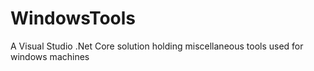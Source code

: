 # WindowsTools
A Visual Studio .Net Core solution holding miscellaneous tools used for windows machines
